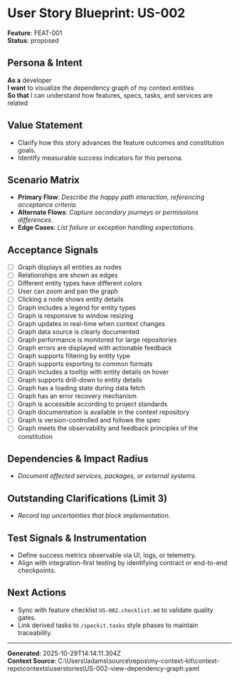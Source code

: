 # User Story Blueprint: US-002

**Feature**: FEAT-001  
**Status**: proposed

## Persona & Intent
**As a** developer  
**I want** to visualize the dependency graph of my context entities  
**So that** I can understand how features, specs, tasks, and services are related

## Value Statement
- Clarify how this story advances the feature outcomes and constitution goals.
- Identify measurable success indicators for this persona.

## Scenario Matrix
- **Primary Flow**: _Describe the happy path interaction, referencing acceptance criteria._
- **Alternate Flows**: _Capture secondary journeys or permissions differences._
- **Edge Cases**: _List failure or exception handling expectations._

## Acceptance Signals
- [ ] Graph displays all entities as nodes
- [ ] Relationships are shown as edges
- [ ] Different entity types have different colors
- [ ] User can zoom and pan the graph
- [ ] Clicking a node shows entity details
- [ ] Graph includes a legend for entity types
- [ ] Graph is responsive to window resizing
- [ ] Graph updates in real-time when context changes
- [ ] Graph data source is clearly documented
- [ ] Graph performance is monitored for large repositories
- [ ] Graph errors are displayed with actionable feedback
- [ ] Graph supports filtering by entity type
- [ ] Graph supports exporting to common formats
- [ ] Graph includes a tooltip with entity details on hover
- [ ] Graph supports drill-down to entity details
- [ ] Graph has a loading state during data fetch
- [ ] Graph has an error recovery mechanism
- [ ] Graph is accessible according to project standards
- [ ] Graph documentation is available in the context repository
- [ ] Graph is version-controlled and follows the spec
- [ ] Graph meets the observability and feedback principles of the constitution

## Dependencies & Impact Radius
- _Document affected services, packages, or external systems._

## Outstanding Clarifications (Limit 3)
- _Record top uncertainties that block implementation._

## Test Signals & Instrumentation
- Define success metrics observable via UI, logs, or telemetry.
- Align with integration-first testing by identifying contract or end-to-end checkpoints.

## Next Actions
- Sync with feature checklist `US-002.checklist.md` to validate quality gates.
- Link derived tasks to `/speckit.tasks` style phases to maintain traceability.

---

**Generated**: 2025-10-29T14:14:11.304Z  
**Context Source**: C:\Users\ladams\source\repos\my-context-kit\context-repo\contexts\userstories\US-002-view-dependency-graph.yaml
